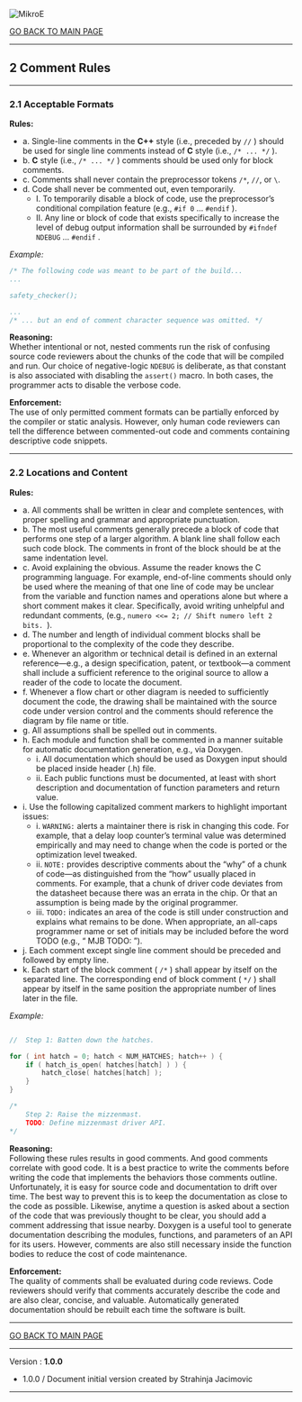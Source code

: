 ![MikroE](http://www.mikroe.com/img/designs/beta/logo_small.png)

[GO BACK TO MAIN PAGE](../README.md)

---
## 2 Comment Rules

---
### 2.1 Acceptable Formats

**Rules:**
- a. Single-line comments in the **C++** style (i.e., preceded by ```//``` ) should be used for single line comments instead of **C** style (i.e., ```/* ... */``` ).
- b. **C** style  (i.e., ```/* ... */``` ) comments should be used only for block comments.
- c. Comments shall never contain the preprocessor tokens ```/*```, ```//```, or ```\```.
- d. Code shall never be commented out, even temporarily.
  + I. To temporarily disable a block of code, use the preprocessor’s conditional compilation feature (e.g., ```#if 0``` ... ```#endif``` ).
  + II. Any line or block of code that exists specifically to increase the level of debug output information shall be surrounded by ```#ifndef NDEBUG``` ... ```#endif``` .

*Example:*

```.c
/* The following code was meant to be part of the build...
...

safety_checker();

...
/* ... but an end of comment character sequence was omitted. */
```

**Reasoning:**<br /> Whether intentional or not, nested comments run the risk of confusing source code reviewers about the chunks of the code that will be compiled and run. Our choice of negative-logic ```NDEBUG``` is deliberate, as that constant is also associated with disabling the ```assert()``` macro. In both cases, the programmer acts to disable the verbose code.

**Enforcement:**<br /> The use of only permitted comment formats can be partially enforced by the compiler or static analysis. However, only human code reviewers can tell the difference between commented-out code and comments containing descriptive code snippets.

---
### 2.2 Locations and Content

**Rules:**
- a. All comments shall be written in clear and complete sentences, with proper spelling and grammar and appropriate punctuation.
- b. The most useful comments generally precede a block of code that performs one step of a larger algorithm. A blank line shall follow each such code block. The comments in front of the block should be at the same indentation level.
- c. Avoid explaining the obvious. Assume the reader knows the C programming language. For example, end-of-line comments should only be used where the meaning of that one line of code may be unclear from the variable and function names and operations alone but where a short comment makes it clear. Specifically, avoid writing unhelpful and redundant comments, (e.g., ```numero <<= 2; // Shift numero left 2 bits. ```).
- d. The number and length of individual comment blocks shall be proportional to the complexity of the code they describe.
- e. Whenever an algorithm or technical detail is defined in an external reference—e.g., a design specification, patent, or textbook—a comment shall include a sufficient reference to the original source to allow a reader of the code to locate the document.
- f. Whenever a flow chart or other diagram is needed to sufficiently document the code, the drawing shall be maintained with the source code under version control and the comments should reference the diagram by file name or title.
- g. All assumptions shall be spelled out in comments.
- h. Each module and function shall be commented in a manner suitable for automatic documentation generation, e.g., via Doxygen.
  + i. All documentation which should be used as Doxygen input should be placed inside header (.h) file.
  + ii. Each public functions must be documented, at least with short description and documentation of function parameters and return value.
- i. Use the following capitalized comment markers to highlight important issues:
  + i. ```WARNING:``` alerts a maintainer there is risk in changing this code. For example, that a delay loop counter’s terminal value was determined empirically and may need to change when the code is ported or the optimization level tweaked.
  + ii. ```NOTE:``` provides descriptive comments about the “why” of a chunk of code—as distinguished from the “how” usually placed in comments. For example, that a chunk of driver code deviates from the datasheet because there was an errata in the chip. Or that an assumption is being made by the original programmer.
  + iii. ```TODO:``` indicates an area of the code is still under construction and explains what remains to be done. When appropriate, an all-caps programmer name or set of initials may be included before the word TODO (e.g., “ MJB TODO: ”).
- j. Each comment except single line comment should be preceded and followed by empty line.
- k. Each start of the block comment ( ```/*``` ) shall appear by itself on the separated line. The corresponding end of block comment ( ```*/``` ) shall appear by itself in the same position the appropriate number of lines later in the file.

*Example:*

```.c

//  Step 1: Batten down the hatches.

for ( int hatch = 0; hatch < NUM_HATCHES; hatch++ ) {
    if ( hatch_is_open( hatches[hatch] ) ) {
        hatch_close( hatches[hatch] );
    }
}

/*
    Step 2: Raise the mizzenmast.
    TODO: Define mizzenmast driver API.
*/
```

**Reasoning:**<br /> Following these rules results in good comments. And good comments correlate with good code. It is a best practice to write the comments before writing the code that implements the behaviors those comments outline. Unfortunately, it is easy for source code and documentation to drift over time. The best way to prevent this is to keep the documentation as close to the code as possible. Likewise, anytime a question is asked about a section of the code that was previously thought to be clear, you should add a comment addressing that issue nearby. Doxygen is a useful tool to generate documentation describing the modules, functions, and parameters of an API for its users. However, comments are also still necessary inside the function bodies to reduce the cost of code maintenance.

**Enforcement:**<br /> The quality of comments shall be evaluated during code reviews. Code reviewers should verify that comments accurately describe the code and are also clear, concise, and valuable. Automatically generated documentation should be rebuilt each time the software is built.

---

[GO BACK TO MAIN PAGE](../README.md)

---

Version : **1.0.0**

- 1.0.0 / Document initial version created by Strahinja Jacimovic

---
